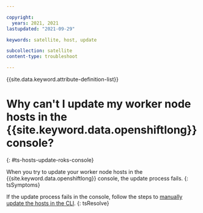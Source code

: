 ```yaml
---

copyright:
  years: 2021, 2021
lastupdated: "2021-09-29"

keywords: satellite, host, update

subcollection: satellite
content-type: troubleshoot

---
```

{{site.data.keyword.attribute-definition-list}}


# Why can't I update my worker node hosts in the {{site.keyword.data.openshiftlong}} console?
{: #ts-hosts-update-roks-console}

When you try to update your worker node hosts in the {{site.keyword.data.openshiftlong}} console, the update process fails. 
{: tsSymptoms}

If the update process fails in the console, follow the steps to [manually update the hosts in the CLI](/docs/satellite?topic=satellite-hosts#host-update-cli).
{: tsResolve}

